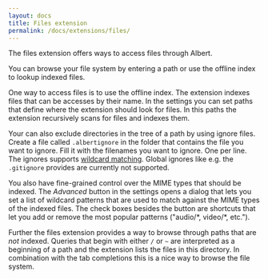 ```yaml
---
layout: docs
title: Files extension
permalink: /docs/extensions/files/
---
```


The files extension offers ways to access files through Albert.

You can browse your file system by entering a path or use the offline index to lookup indexed files.

One way to access files is to use the offline index. The extension indexes files that can be accesses by their name. In the settings you can set paths that define where the extension should look for files. In this paths the extension recursively scans for files and indexes them.

Your can also exclude directories in the tree of a path by using ignore files. Create a file called `.albertignore` in the folder that contains the file you want to ignore. Fill it with the filenames you want to ignore. One per line. The ignores supports [wildcard matching](http://doc.qt.io/qt-5/qregexp.html#wildcard-matching). Global ignores like e.g. the `.gitignore` provides are currently not supported.

You also have fine-grained control over the MIME types that should be indexed. The _Advanced_ button in the settings opens a dialog that lets you set a list of wildcard patterns that are used to match against the MIME types of the indexed files. The check boxes besides the button are shortcuts that let you add or remove the most popular patterns ("audio/\*, video/\*, etc.").

Further the files extension provides a way to browse through paths that are _not_ indexed. Queries that begin with either `/` or `~` are interpreted as a beginning of a path and the extension lists the files in this directory. In combination with the tab completions this is a nice way to browse the file system.
